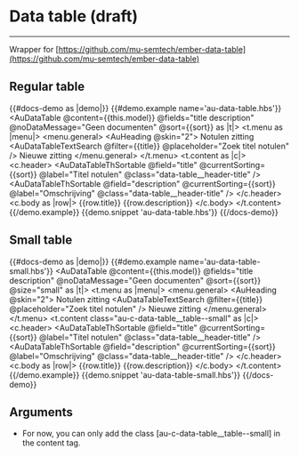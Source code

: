 # Data table (draft)

---

Wrapper for [https://github.com/mu-semtech/ember-data-table](https://github.com/mu-semtech/ember-data-table)

## Regular table

{{#docs-demo as |demo|}}
  {{#demo.example name='au-data-table.hbs'}}
    <AuDataTable @content={{this.model}} @fields="title description" @noDataMessage="Geen documenten" @sort={{sort}} as |t|>
      <t.menu as |menu|>
        <menu.general>
          <AuToolbar class="au-o-box">
            <AuToolbarGroup>
              <AuHeading @skin="2">
                Notulen zitting
              </AuHeading>
            </AuToolbarGroup>
            <AuToolbarGroup class="au-c-toolbar__group--center">
              <AuDataTableTextSearch @filter={{title}} @placeholder="Zoek titel notulen" />
              <AuButton>
                Nieuwe zitting
              </AuButton>
            </AuToolbarGroup>
          </AuToolbar>
        </menu.general>
      </t.menu>
      <t.content as |c|>
        <c.header>
          <AuDataTableThSortable @field="title" @currentSorting={{sort}} @label="Titel notulen" @class="data-table__header-title" />
          <AuDataTableThSortable @field="description" @currentSorting={{sort}} @label="Omschrijving" @class="data-table__header-title" />
        </c.header>
        <c.body as |row|>
          <td>{{row.title}}</td>
          <td>{{row.description}}</td>
        </c.body>
      </t.content>
    </AuDataTable>
  {{/demo.example}}
  {{demo.snippet 'au-data-table.hbs'}}
{{/docs-demo}}

## Small table

{{#docs-demo as |demo|}}
  {{#demo.example name='au-data-table-small.hbs'}}
    <AuDataTable @content={{this.model}} @fields="title description" @noDataMessage="Geen documenten" @sort={{sort}} @size="small" as |t|>
      <t.menu as |menu|>
        <menu.general>
          <AuToolbar class="au-o-box">
            <AuToolbarGroup>
              <AuHeading @skin="2">
                Notulen zitting
              </AuHeading>
            </AuToolbarGroup>
            <AuToolbarGroup class="au-c-toolbar__group--center">
              <AuDataTableTextSearch @filter={{title}} @placeholder="Zoek titel notulen" />
              <AuButton>
                Nieuwe zitting
              </AuButton>
            </AuToolbarGroup>
          </AuToolbar>
        </menu.general>
      </t.menu>
      <t.content class="au-c-data-table__table--small" as |c|>
        <c.header>
          <AuDataTableThSortable @field="title" @currentSorting={{sort}} @label="Titel notulen" @class="data-table__header-title" />
          <AuDataTableThSortable @field="description" @currentSorting={{sort}} @label="Omschrijving" @class="data-table__header-title" />
        </c.header>
        <c.body as |row|>
          <td>{{row.title}}</td>
          <td>{{row.description}}</td>
        </c.body>
      </t.content>
    </AuDataTable>
  {{/demo.example}}
  {{demo.snippet 'au-data-table-small.hbs'}}
{{/docs-demo}}

## Arguments

- For now, you can only add the class [au-c-data-table__table--small] in the content tag.
